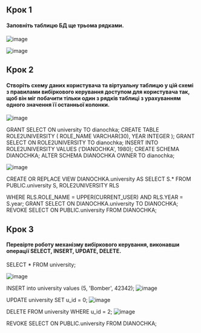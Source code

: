 ## Крок 1
#### Заповніть таблицю БД ще трьома рядками.
![image](https://user-images.githubusercontent.com/56130345/205630787-9507a8b0-9926-4790-9260-121858d060e8.png)

![image](https://user-images.githubusercontent.com/56130345/205630876-77eef33a-0afc-40e2-b8c5-22cddbe8d4ae.png)

## Крок 2
#### Створіть схему даних користувача та віртуальну таблицю у цій схемі з правилами вибіркового керування доступом для користувача так, щоб він міг побачити тільки один з рядків таблиці з урахуванням одного значення її останньої колонки.

![image](https://user-images.githubusercontent.com/56130345/205631300-d415278c-b065-477d-b157-d45605506d89.png)

GRANT SELECT ON university TO dianochka;
CREATE TABLE ROLE2UNIVERSITY (
ROLE_NAME VARCHAR(30),
YEAR INTEGER
);
GRANT SELECT ON ROLE2UNIVERSITY TO dianochka;
INSERT INTO ROLE2UNIVERSITY VALUES ('DIANOCHKA', 1980);
CREATE SCHEMA DIANOCHKA;
ALTER SCHEMA DIANOCHKA OWNER TO dianochka;

![image](https://user-images.githubusercontent.com/56130345/205631830-92d0f24e-4153-4e7d-a1a1-be84b4eb3392.png)

CREATE OR REPLACE VIEW DIANOCHKA.university AS
SELECT S.*
FROM PUBLIC.university S, ROLE2UNIVERSITY RLS

WHERE RLS.ROLE_NAME = UPPER(CURRENT_USER)
AND RLS.YEAR = S.year;
GRANT SELECT ON DIANOCHKA.university TO DIANOCHKA;
REVOKE SELECT ON PUBLIC.university FROM DIANOCHKA;

## Крок 3
#### Перевірте роботу механізму вибіркового керування, виконавши операції SELECT, INSERT, UPDATE, DELETE.

SELECT * FROM university;

![image](https://user-images.githubusercontent.com/56130345/205632590-ec75f1b1-eefd-40bc-8c86-1bb20d750bba.png)


INSERT into university values (5, 'Bomber', 42342);
![image](https://user-images.githubusercontent.com/56130345/205632619-5b079e42-ac2a-4435-9392-1991a4a0dfc7.png)


UPDATE university SET u_id = 0;
![image](https://user-images.githubusercontent.com/56130345/205632733-1d632845-20ec-484b-b032-eebdbc4749aa.png)

DELETE FROM university WHERE u_id = 2;
![image](https://user-images.githubusercontent.com/56130345/205632811-4688931e-42b0-46c8-92d6-e78005cdfe23.png)

REVOKE SELECT ON PUBLIC.university FROM DIANOCHKA;
